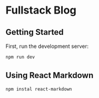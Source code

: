 # Fullstack Blog

## Getting Started

First, run the development server:

```bash
npm run dev
```

## Using React Markdown

```bash
npm instal react-markdown
```
